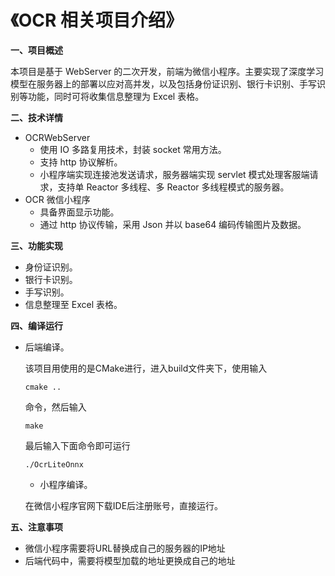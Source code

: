 # 《OCR 相关项目介绍》

**一、项目概述**

本项目是基于 WebServer 的二次开发，前端为微信小程序。主要实现了深度学习模型在服务器上的部署以应对高并发，以及包括身份证识别、银行卡识别、手写识别等功能，同时可将收集信息整理为 Excel 表格。

**二、技术详情**

- OCRWebServer
  - 使用 IO 多路复用技术，封装 socket 常用方法。
  - 支持 http 协议解析。
  - 小程序端实现连接池发送请求，服务器端实现 servlet 模式处理客服端请求，支持单 Reactor 多线程、多 Reactor 多线程模式的服务器。
- OCR 微信小程序
  - 具备界面显示功能。
  - 通过 http 协议传输，采用 Json 并以 base64 编码传输图片及数据。

**三、功能实现**

- 身份证识别。
- 银行卡识别。
- 手写识别。
- 信息整理至 Excel 表格。

**四、编译运行**

- 后端编译。

  该项目用使用的是CMake进行，进入build文件夹下，使用输入

  ```
  cmake ..
  ```

   命令，然后输入

  ```
  make
  ```

  最后输入下面命令即可运行

  ```
  ./OcrLiteOnnx
  ```

  - 小程序编译。

  在微信小程序官网下载IDE后注册账号，直接运行。

  

**五、注意事项**

- 微信小程序需要将URL替换成自己的服务器的IP地址
- 后端代码中，需要将模型加载的地址更换成自己的地址



